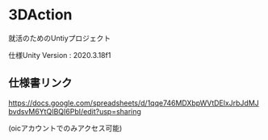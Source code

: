 # 3DAction
就活のためのUntiyプロジェクト

仕様Unity Version : 2020.3.18f1

仕様書リンク
-
https://docs.google.com/spreadsheets/d/1qqe746MDXbpWVtDElxJrbJdMJbvdsvM6YtQIBQI6PbI/edit?usp=sharing

(oicアカウントでのみアクセス可能)
